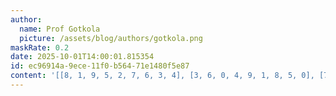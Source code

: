 ```yaml
---
author:
  name: Prof Gotkola
  picture: /assets/blog/authors/gotkola.png
maskRate: 0.2
date: 2025-10-01T14:00:01.815354
id: ec96914a-9ece-11f0-b564-71e1480f5e87
content: '[[8, 1, 9, 5, 2, 7, 6, 3, 4], [3, 6, 0, 4, 9, 1, 8, 5, 0], [7, 4, 0, 8, 6, 3, 9, 1, 2], [0, 3, 6, 9, 7, 0, 0, 4, 8], [9, 8, 0, 1, 0, 6, 2, 7, 0], [0, 7, 1, 3, 4, 8, 5, 9, 6], [4, 5, 3, 0, 8, 9, 0, 6, 1], [6, 9, 8, 7, 0, 4, 3, 2, 0], [0, 2, 7, 6, 3, 0, 4, 8, 9]]'
---
```

